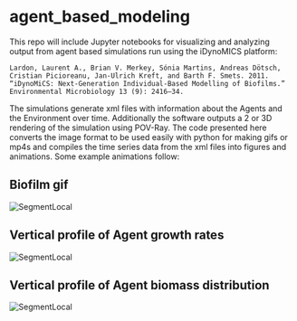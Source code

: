 # agent_based_modeling

This repo will include Jupyter notebooks for visualizing and analyzing output from agent based simulations run using the iDynoMICS platform:

    Lardon, Laurent A., Brian V. Merkey, Sónia Martins, Andreas Dötsch, Cristian Picioreanu, Jan-Ulrich Kreft, and Barth F. Smets. 2011. “iDynoMiCS: Next-Generation Individual-Based Modelling of Biofilms.” Environmental Microbiology 13 (9): 2416–34.
    
The simulations generate xml files with information about the Agents and the Environment over time. Additionally the software outputs a 2 or 3D rendering of the simulation using POV-Ray. The code presented here converts the image format to be used easily with python for making gifs or mp4s and compiles the time series data from the xml files into figures and animations. Some example animations follow:

## Biofilm gif

![SegmentLocal](./img/v4.02.gif "biofilm")

## Vertical profile of Agent growth rates

![SegmentLocal](./img/v402.env_state.AO1gNH4ox-rate.AO3gNH4ox-rate.AO5gNH4ox-rate.AO7gNH4ox-rate.AO9gNH4ox-rate.AMXgrowthNH4ox-rate.gif "NH4 ox rate")


## Vertical profile of Agent biomass distribution

![SegmentLocal](./img/v402.env_state.AO1.AO3.AO5.AO7.AO9.AMX.gif "env state")